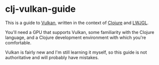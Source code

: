 # clj-vulkan-guide

This is a guide to [Vulkan], written in the context of [Clojure] and [LWJGL].

You'll need a GPU that supports Vulkan, some familiarity with the Clojure
language, and a Clojure development environment with which you're comfortable.

Vulkan is fairly new and I'm still learning it myself, so this guide is not
authoritative and will probably have mistakes.

[clojure]: http://clojure.org/
[lwjgl]: https://www.lwjgl.org/
[vulkan]: https://www.khronos.org/vulkan/
